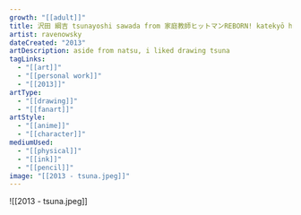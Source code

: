 ```yaml
---
growth: "[[adult]]"
title: 沢田 綱吉 tsunayoshi sawada from 家庭教師ヒットマンREBORN! katekyō hitman REBORN!
artist: ravenowsky
dateCreated: "2013"
artDescription: aside from natsu, i liked drawing tsuna
tagLinks:
  - "[[art]]"
  - "[[personal work]]"
  - "[[2013]]"
artType:
  - "[[drawing]]"
  - "[[fanart]]"
artStyle:
  - "[[anime]]"
  - "[[character]]"
mediumUsed:
  - "[[physical]]"
  - "[[ink]]"
  - "[[pencil]]"
image: "[[2013 - tsuna.jpeg]]"
---
```

![[2013 - tsuna.jpeg]]